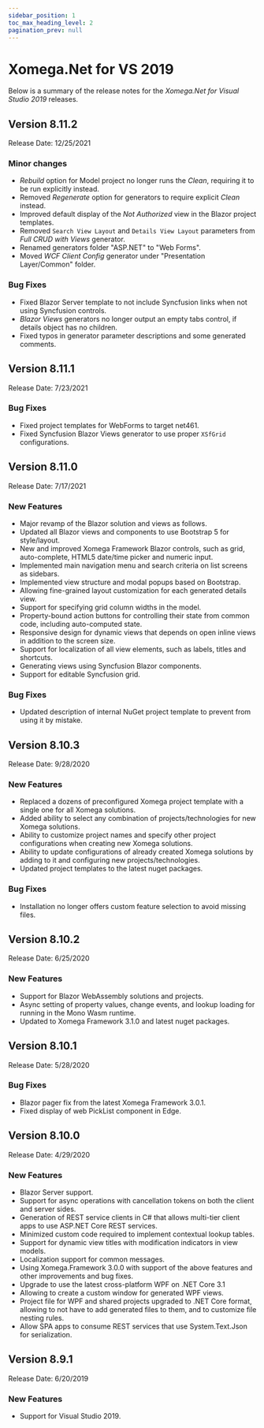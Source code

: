 ```yaml
---
sidebar_position: 1
toc_max_heading_level: 2
pagination_prev: null
---
```


# Xomega.Net for VS 2019

Below is a summary of the release notes for the *Xomega.Net for Visual Studio 2019* releases.

## Version 8.11.2

Release Date: 12/25/2021

### Minor changes

- *Rebuild* option for Model project no longer runs the *Clean*, requiring it to be run explicitly instead.
- Removed *Regenerate* option for generators to require explicit *Clean* instead.
- Improved default display of the *Not Authorized* view in the Blazor project templates.
- Removed `Search View Layout` and `Details View Layout` parameters from *Full CRUD with Views* generator.
- Renamed generators folder "ASP.NET" to "Web Forms".
- Moved *WCF Client Config* generator under "Presentation Layer/Common" folder.

### Bug Fixes

- Fixed Blazor Server template to not include Syncfusion links when not using Syncfusion controls.
- *Blazor Views* generators no longer output an empty tabs control, if details object has no children.
- Fixed typos in generator parameter descriptions and some generated comments.

## Version 8.11.1

Release Date: 7/23/2021

### Bug Fixes

- Fixed project templates for WebForms to target net461.
- Fixed Syncfusion Blazor Views generator to use proper `XSfGrid` configurations.

## Version 8.11.0

Release Date: 7/17/2021

### New Features

- Major revamp of the Blazor solution and views as follows.
- Updated all Blazor views and components to use Bootstrap 5 for style/layout.
- New and improved Xomega Framework Blazor controls, such as grid, auto-complete, HTML5 date/time picker and numeric input.
- Implemented main navigation menu and search criteria on list screens as sidebars.
- Implemented view structure and modal popups based on Bootstrap.
- Allowing fine-grained layout customization for each generated details view.
- Support for specifying grid column widths in the model.
- Property-bound action buttons for controlling their state from common code, including auto-computed state.
- Responsive design for dynamic views that depends on open inline views in addition to the screen size.
- Support for localization of all view elements, such as labels, titles and shortcuts.
- Generating views using Syncfusion Blazor components.
- Support for editable Syncfusion grid.

### Bug Fixes

- Updated description of internal NuGet project template to prevent from using it by mistake.

## Version 8.10.3

Release Date: 9/28/2020

### New Features

- Replaced a dozens of preconfigured Xomega project template with a single one for all Xomega solutions.
- Added ability to select any combination of projects/technologies for new Xomega solutions.
- Ability to customize project names and specify other project configurations when creating new Xomega solutions.
- Ability to update configurations of already created Xomega solutions by adding to it and configuring new projects/technologies.
- Updated project templates to the latest nuget packages.

### Bug Fixes

- Installation no longer offers custom feature selection to avoid missing files.

## Version 8.10.2

Release Date: 6/25/2020

### New Features

- Support for Blazor WebAssembly solutions and projects.
- Async setting of property values, change events, and lookup loading for running in the Mono Wasm runtime.
- Updated to Xomega Framework 3.1.0 and latest nuget packages.

## Version 8.10.1

Release Date: 5/28/2020

### Bug Fixes

- Blazor pager fix from the latest Xomega Framework 3.0.1.
- Fixed display of web PickList component in Edge.

## Version 8.10.0

Release Date: 4/29/2020

### New Features

- Blazor Server support.
- Support for async operations with cancellation tokens on both the client and server sides.
- Generation of REST service clients in C# that allows multi-tier client apps to use ASP.NET Core REST services.
- Minimized custom code required to implement contextual lookup tables.
- Support for dynamic view titles with modification indicators in view models.
- Localization support for common messages.
- Using Xomega.Framework 3.0.0 with support of the above features and other improvements and bug fixes.
- Upgrade to use the latest cross-platform WPF on .NET Core 3.1
- Allowing to create a custom window for generated WPF views.
- Project file for WPF and shared projects upgraded to .NET Core format, allowing to not have to add generated files to them, and to customize file nesting rules.
- Allow SPA apps to consume REST services that use System.Text.Json for serialization.

## Version 8.9.1

Release Date: 6/20/2019

### New Features

- Support for Visual Studio 2019.
